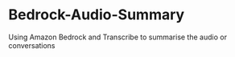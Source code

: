 # Bedrock-Audio-Summary
Using Amazon Bedrock and Transcribe to summarise the audio or conversations
